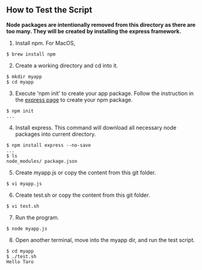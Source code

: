 ## How to Test the Script

**Node packages are intentionally removed from this directory as there are too many. They will be created by installing the express framework.**

1. Install npm. For MacOS,
```
$ brew install npm
```
2. Create a working directory and cd into it.
```
$ mkdir myapp
$ cd myapp
```
3. Execute 'npm init' to create your app package. Follow the instruction in the [express page](https://expressjs.com/en/starter/installing.html) to create your npm package.
```
$ npm init
...
```
4. Install express. This command will download all necessary node packages into current directory.
```
$ npm install express --no-save
...
$ ls
node_modules/ package.json
```
5. Create myapp.js or copy the content from this git folder.
```
$ vi myapp.js
```
6. Create test.sh or copy the content from this git folder.
```
$ vi test.sh
```
7. Run the program.
```
$ node myapp.js
```
8. Open another terminal, move into the myapp dir, and run the test script.
```
$ cd myapp
$ ./test.sh
Hello Taro
```
